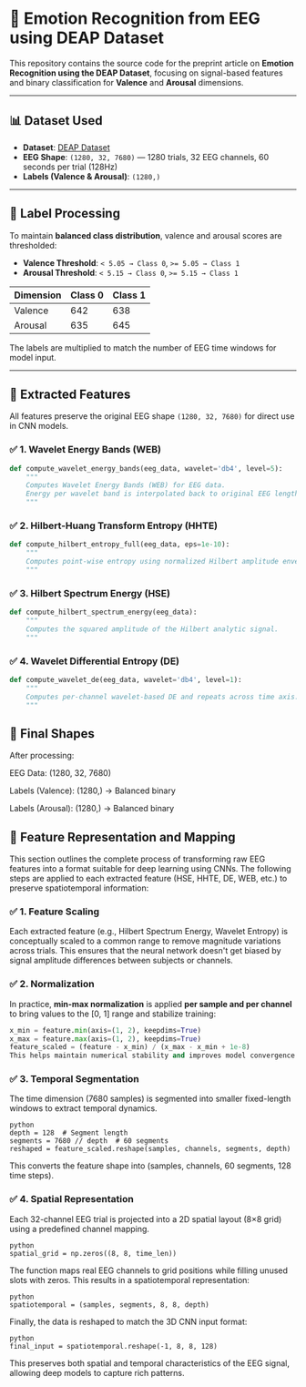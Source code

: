 # 🧠 Emotion Recognition from EEG using DEAP Dataset

This repository contains the source code for the preprint article on **Emotion Recognition using the DEAP Dataset**, focusing on signal-based features and binary classification for **Valence** and **Arousal** dimensions.

---

## 📊 Dataset Used
- **Dataset**: [DEAP Dataset](http://www.eecs.qmul.ac.uk/mmv/datasets/deap/)
- **EEG Shape**: `(1280, 32, 7680)` — 1280 trials, 32 EEG channels, 60 seconds per trial (128Hz)
- **Labels (Valence & Arousal)**: `(1280,)`

---

## 🧾 Label Processing

To maintain **balanced class distribution**, valence and arousal scores are thresholded:

- **Valence Threshold**: `< 5.05 → Class 0`, `>= 5.05 → Class 1`
- **Arousal Threshold**: `< 5.15 → Class 0`, `>= 5.15 → Class 1`

| Dimension | Class 0 | Class 1 |
|-----------|---------|---------|
| Valence   | 642     | 638     |
| Arousal   | 635     | 645     |

The labels are multiplied to match the number of EEG time windows for model input.

---

## 🧠 Extracted Features

All features preserve the original EEG shape `(1280, 32, 7680)` for direct use in CNN models.

### ✅ 1. Wavelet Energy Bands (WEB)
```python
def compute_wavelet_energy_bands(eeg_data, wavelet='db4', level=5):
    """
    Computes Wavelet Energy Bands (WEB) for EEG data.
    Energy per wavelet band is interpolated back to original EEG length.
    """
```
### ✅ 2. Hilbert-Huang Transform Entropy (HHTE) 
```python
def compute_hilbert_entropy_full(eeg_data, eps=1e-10):
    """
    Computes point-wise entropy using normalized Hilbert amplitude envelope.
    """
```
### ✅ 3. Hilbert Spectrum Energy (HSE) 
```python
def compute_hilbert_spectrum_energy(eeg_data):
    """
    Computes the squared amplitude of the Hilbert analytic signal.
    """
```
### ✅ 4. Wavelet Differential Entropy (DE) 
```python
def compute_wavelet_de(eeg_data, wavelet='db4', level=1):
    """
    Computes per-channel wavelet-based DE and repeats across time axis.
    """
```

## 🧪 Final Shapes
After processing:

EEG Data: (1280, 32, 7680)

Labels (Valence): (1280,) → Balanced binary

Labels (Arousal): (1280,) → Balanced binary


## 🔁 Feature Representation and Mapping

This section outlines the complete process of transforming raw EEG features into a format suitable for deep learning using CNNs. The following steps are applied to each extracted feature (HSE, HHTE, DE, WEB, etc.) to preserve spatiotemporal information:


### ✅ 1. Feature Scaling 

Each extracted feature (e.g., Hilbert Spectrum Energy, Wavelet Entropy) is conceptually scaled to a common range to remove magnitude variations across trials. This ensures that the neural network doesn't get biased by signal amplitude differences between subjects or channels.


### ✅ 2. Normalization 

In practice, **min-max normalization** is applied **per sample and per channel** to bring values to the [0, 1] range and stabilize training:

```python
x_min = feature.min(axis=(1, 2), keepdims=True)
x_max = feature.max(axis=(1, 2), keepdims=True)
feature_scaled = (feature - x_min) / (x_max - x_min + 1e-8)
This helps maintain numerical stability and improves model convergence.
```
### ✅ 3. Temporal Segmentation
The time dimension (7680 samples) is segmented into smaller fixed-length windows to extract temporal dynamics.
```
python
depth = 128  # Segment length
segments = 7680 // depth  # 60 segments
reshaped = feature_scaled.reshape(samples, channels, segments, depth)
```
This converts the feature shape into (samples, channels, 60 segments, 128 time steps).

### ✅ 4. Spatial Representation
Each 32-channel EEG trial is projected into a 2D spatial layout (8×8 grid) using a predefined channel mapping.
```
python
spatial_grid = np.zeros((8, 8, time_len))
```
The function maps real EEG channels to grid positions while filling unused slots with zeros. This results in a spatiotemporal representation:
```
python
spatiotemporal = (samples, segments, 8, 8, depth)
```
Finally, the data is reshaped to match the 3D CNN input format:
```
python
final_input = spatiotemporal.reshape(-1, 8, 8, 128)
```
This preserves both spatial and temporal characteristics of the EEG signal, allowing deep models to capture rich patterns.
